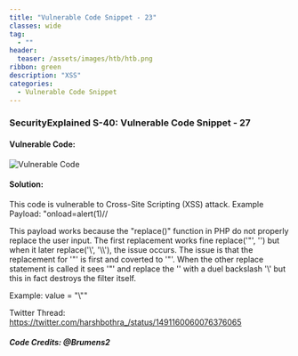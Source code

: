 ```yaml
---
title: "Vulnerable Code Snippet - 23"
classes: wide
tag: 
  - ""
header:
  teaser: /assets/images/htb/htb.png
ribbon: green
description: "XSS"
categories:
  - Vulnerable Code Snippet
---
```

### SecurityExplained S-40: Vulnerable Code Snippet - 27

#### Vulnerable Code: 

![Vulnerable Code](https://github.com/harsh-bothra/SecurityExplained/blob/main/media/code-27.jpg)


#### Solution: 

This code is vulnerable to Cross-Site Scripting (XSS) attack. Example Payload: \"onload=alert(1)//

This payload works because the "replace()" function in PHP do not properly replace the user input. The first replacement works fine replace('\"', '') but when it later replace('\\', '\\\\'), the issue occurs. The issue is that the replacement for '"' is first and coverted to '\"'. When the other replace statement is called it sees '\"' and replace the '\' with a duel backslash '\\' but this in fact destroys the filter itself.

Example:
value = "\\"<outbreak>"



Twitter Thread: https://twitter.com/harshbothra_/status/1491160060076376065

##### Code Credits: @Brumens2
 
